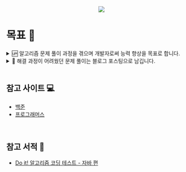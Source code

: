 <div align="center">
<a href="https://solved.ac/wjd5588" target="_blank"><img src="http://mazassumnida.wtf/api/mini/generate_badge?boj=wjd5588"/></a>
</div>

# 목표 🎯

<details>
  <summary>🆙 알고리즘 문제 풀이 과정을 겪으며 개발자로써 능력 향상을 목표로 합니다.</summary>

  - ##### 학습해 본적 없는 언어인 Java를 선택하여 해당 언어를 다루는 스킬 레벨 향상을 목표로 합니다.<br>
  - ##### 알고리즘 해결 과정을 스스로 해결하는 능력을 길러 알고리즘 스킬 레벨 향상을 목표로 합니다.<br>
  - ##### 매일 매일 1일 1회 이상의 문제 풀이를 목표로 갖으며 개발자의 덕목인 꾸준한 학습 태도를 형성하는걸 목표로 합니다.<br><br>
</details>

<details>
  <summary>📝 해결 과정이 어려웠던 문제 풀이는 블로그 포스팅으로 남깁니다.</summary>
  
  - ##### <a href="https://blog.jh8459.com/2023-12-09-TIL/" target="_blank">백준 11659번 - 구간 합 구하기 4<a><br><br>
</details>

<br>

## 참고 사이트 💻

- <a href="https://www.acmicpc.net/" target="_blank">백준</a>
- <a href="https://programmers.co.kr/" target="_blank">프로그래머스</a>

<br>

## 참고 서적 📖

- <a href="https://product.kyobobook.co.kr/detail/S000001818060" target="_blank">Do it! 알고리즘 코딩 테스트 - 자바 편</a>



